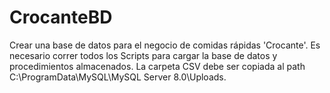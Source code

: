 # CrocanteBD
Crear una base de datos para el negocio de comidas rápidas 'Crocante'.
Es necesario correr todos los Scripts para cargar la base de datos y procedimientos almacenados.
La carpeta CSV debe ser copiada al path C:\ProgramData\MySQL\MySQL Server 8.0\Uploads.

